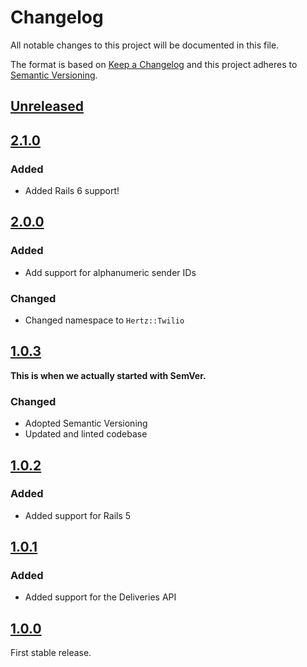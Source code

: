 # Changelog

All notable changes to this project will be documented in this file.

The format is based on [Keep a Changelog](http://keepachangelog.com/en/1.0.0/) and this project
adheres to [Semantic Versioning](http://semver.org/spec/v2.0.0.html).

## [Unreleased]

## [2.1.0]

### Added

- Added Rails 6 support!

## [2.0.0]

### Added

- Add support for alphanumeric sender IDs

### Changed

- Changed namespace to `Hertz::Twilio`

## [1.0.3]

**This is when we actually started with SemVer.**

### Changed

- Adopted Semantic Versioning
- Updated and linted codebase

## [1.0.2]

### Added

- Added support for Rails 5

## [1.0.1]

### Added

- Added support for the Deliveries API

## [1.0.0]

First stable release.

[Unreleased]: https://github.com/aldesantis/hertz-twilio/compare/v2.1.0...HEAD
[2.1.0]: https://github.com/aldesantis/hertz-twilio/compare/v2.0.0...v2.1.0
[2.0.0]: https://github.com/aldesantis/hertz-twilio/compare/v1.0.3...v2.0.0
[1.0.3]: https://github.com/aldesantis/hertz-twilio/compare/v1.0.2...v1.0.3
[1.0.2]: https://github.com/aldesantis/hertz-twilio/compare/v1.0.1...v1.0.2
[1.0.1]: https://github.com/aldesantis/hertz-twilio/compare/v1.0.0...v1.0.1
[1.0.0]: https://github.com/aldesantis/hertz-twilio/tree/v1.0.0
